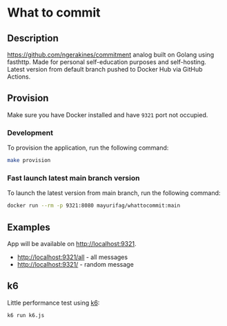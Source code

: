# What to commit

## Description

<https://github.com/ngerakines/commitment> analog built on Golang using
fasthttp. Made for personal self-education purposes and self-hosting. Latest
version from default branch pushed to Docker Hub via GitHub Actions.

## Provision

Make sure you have Docker installed and have `9321` port not occupied.

### Development

To provision the application, run the following command:

```bash
make provision
```

### Fast launch latest main branch version

To launch the latest version from main branch, run the following command:

```bash
docker run --rm -p 9321:8080 mayurifag/whattocommit:main
```

## Examples

App will be available on <http://localhost:9321>.

* <http://localhost:9321/all> - all messages
* <http://localhost:9321/> - random message

## k6

Little performance test using [k6](https://k6.io/):

```bash
k6 run k6.js
```
